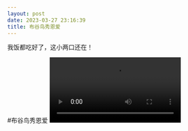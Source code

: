 ```yaml
---
layout: post
date: 2023-03-27 23:16:39
title: 布谷鸟秀恩爱
---
```

我饭都吃好了，这小两口还在！

#布谷鸟秀恩爱
![](https://github.com/jj1215/jj1215.github.io/blob/master/videos/birds.mp4?raw=true)
